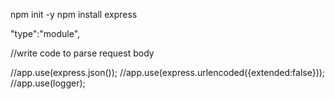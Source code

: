 npm init -y
npm install express

"type":"module",


//write code to parse request body

//app.use(express.json());
//app.use(express.urlencoded({extended:false}));
//app.use(logger);
